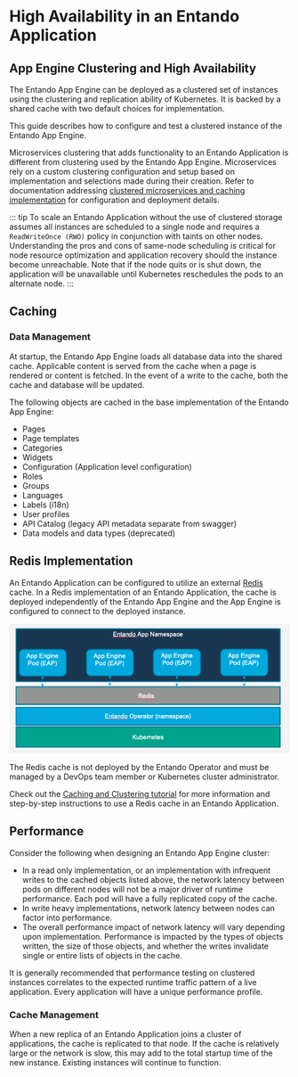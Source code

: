 # High Availability in an Entando Application

## App Engine Clustering and High Availability

The Entando App Engine can be deployed as a clustered set of instances using the clustering and replication ability of Kubernetes. It is backed by a shared cache with two default choices for implementation.

This guide describes how to configure and test a clustered instance of the Entando App Engine.

Microservices clustering that adds functionality to an Entando Application is different from clustering used by the Entando App Engine. Microservices rely on a custom clustering configuration and setup based on implementation and selections made during their creation. Refer to documentation addressing [clustered microservices and caching implementation](../../tutorials/consume/caching-and-clustering.md) for configuration and deployment details.


::: tip
To scale an Entando Application without the use of clustered storage assumes all instances are scheduled to a single node and requires a `ReadWriteOnce (RWO)` policy in conjunction with taints on other nodes. Understanding the pros and cons of same-node scheduling is critical for node resource optimization and application recovery should the instance become unreachable. Note that if the node quits or is shut down, the application will be unavailable until Kubernetes reschedules the pods to an alternate node.
:::

## Caching

### Data Management

At startup, the Entando App Engine loads all database data into the shared cache. Applicable content is served from the cache when a page is rendered or content is fetched. In the event of a write to the cache, both the cache and database will be updated.  

The following objects are cached in the base implementation of the Entando App Engine:

- Pages
- Page templates
- Categories
- Widgets
- Configuration (Application level configuration)
- Roles
- Groups
- Languages
- Labels (i18n)
- User profiles
- API Catalog (legacy API metadata separate from swagger)
- Data models and data types (deprecated)

## Redis Implementation

An Entando Application can be configured to utilize an external [Redis](https://redis.io/) cache. In a Redis implementation of an Entando Application, the cache is deployed independently of the Entando App Engine and the App Engine is configured to connect to the deployed instance.

![Redis Caching](./img/redis-caching.png)

The Redis cache is not deployed by the Entando Operator and must be managed by a DevOps team member or Kubernetes cluster administrator.

Check out the [Caching and Clustering tutorial](../../tutorials/consume/caching-and-clustering.md#configuring-and-deploying-with-redis) for more information and step-by-step instructions to use a Redis cache in an Entando Application.

## Performance

Consider the following when designing an Entando App Engine cluster:

- In a read only implementation, or an implementation with infrequent writes to the cached objects listed above, the network latency between pods on different nodes will not be a major driver of runtime performance. Each pod will have a fully replicated copy of the cache.
- In write heavy implementations, network latency between nodes can factor into performance.
- The overall performance impact of network latency will vary depending upon implementation. Performance is impacted by the types of objects written, the size of those objects, and whether the writes invalidate single or entire lists of objects in the cache.

It is generally recommended that performance testing on clustered instances correlates to the expected runtime traffic pattern of a live application. Every application will have a unique performance profile.

### Cache Management

When a new replica of an Entando Application joins a cluster of applications, the cache is replicated to that node. If the cache is relatively large or the network is slow, this may add to the total startup time of the new instance. Existing instances will continue to function.
